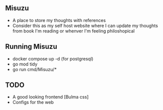 ## Misuzu
- A place to store my thoughts with references
- Consider this as my self host website where I can update my thoughts from book I'm reading or whenver I'm feeling philoshopical

## Running Misuzu
- docker compose up -d (for postgresql)
- go mod tidy
- go run cmd/Misuzu/*

## TODO
- A good looking frontend [Bulma css]
- Configs for the web
